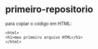 # primeiro-repositorio

para copiar o código em HTML:
```
<html>
<h1>meu primeiro arquivo HTML</h1>
</html>
```
